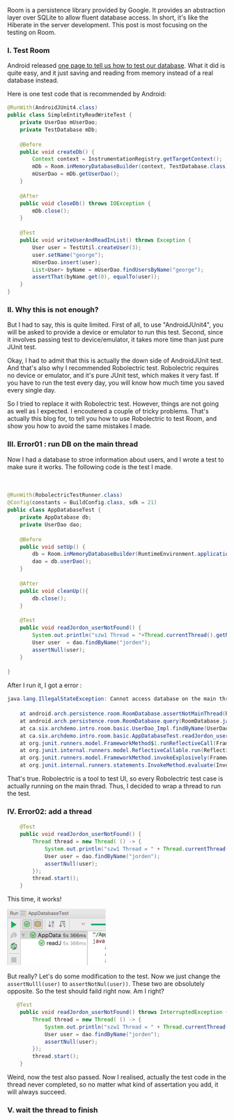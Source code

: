 Room is a persistence library provided by Google. It provides an abstraction layer over SQLite to allow fluent database access. In short, it's like the Hiberate in the server development. This post is most focusing on the testing on Room.

### I. Test Room
Android released [one page to tell us how to test our database](https://developer.android.com/training/data-storage/room/testing-db.html). What it did is quite easy, and it just saving and reading from memory instead of a real database instead.

Here is one test code that is recommended by Android:
```java
@RunWith(AndroidJUnit4.class)
public class SimpleEntityReadWriteTest {
    private UserDao mUserDao;
    private TestDatabase mDb;

    @Before
    public void createDb() {
        Context context = InstrumentationRegistry.getTargetContext();
        mDb = Room.inMemoryDatabaseBuilder(context, TestDatabase.class).build();
        mUserDao = mDb.getUserDao();
    }

    @After
    public void closeDb() throws IOException {
        mDb.close();
    }

    @Test
    public void writeUserAndReadInList() throws Exception {
        User user = TestUtil.createUser(3);
        user.setName("george");
        mUserDao.insert(user);
        List<User> byName = mUserDao.findUsersByName("george");
        assertThat(byName.get(0), equalTo(user));
    }
}
```

### II. Why this is not enough?
But I had to say, this is quite limited. First of all, to use "AndroidJUnit4", you will be asked to provide a device or emulator to run this test. Second, since it involves passing test to device/emulator, it takes more time than just pure JUnit test. 

Okay, I had to admit that this is actually the down side of AndroidJUnit test. And that's also why I recommended Robolectric test. Robolectric requires no device or emulator, and it's pure JUnit test, which makes it very fast. If you have to run the test every day, you will know how much time you saved every single day.

So I tried to replace it with Robolectric test. However, things are not going as well as I expected.  I encoutered a couple of tricky problems. That's  actually this blog for, to tell you how to use Robolectric to test Room, and show you how to avoid the same mistakes I made.

### III.  Error01 : run DB on the main thread
Now I had a database to stroe information about users, and I wrote a test to make sure it works. The following code is the test I made. 
```java


@RunWith(RobolectricTestRunner.class)
@Config(constants = BuildConfig.class, sdk = 21)
public class AppDatabaseTest {
    private AppDatabase db;
    private UserDao dao;

    @Before
    public void setUp() {
        db = Room.inMemoryDatabaseBuilder(RuntimeEnvironment.application, AppDatabase.class).build();
        dao = db.userDao();
    }

    @After
    public void cleanUp(){
        db.close();
    }

    @Test
    public void readJordon_userNotFound() {
        System.out.println("szw1 Thread = "+Thread.currentThread().getName());
        User user  = dao.findByName("jorden");
        assertNull(user);
    }
    
}
```

After I run it, I got a error :
``` java
java.lang.IllegalStateException: Cannot access database on the main thread since it may potentially lock the UI for a long period of time.

    at android.arch.persistence.room.RoomDatabase.assertNotMainThread(RoomDatabase.java:164)
    at android.arch.persistence.room.RoomDatabase.query(RoomDatabase.java:192)
    at ca.six.archdemo.intro.room.basic.UserDao_Impl.findByName(UserDao_Impl.java:212)
    at ca.six.archdemo.intro.room.basic.AppDatabaseTest.readJordon_userNotFound(AppDatabaseTest.java:41)
    at org.junit.runners.model.FrameworkMethod$1.runReflectiveCall(FrameworkMethod.java:50)
    at org.junit.internal.runners.model.ReflectiveCallable.run(ReflectiveCallable.java:12)
    at org.junit.runners.model.FrameworkMethod.invokeExplosively(FrameworkMethod.java:47)
    at org.junit.internal.runners.statements.InvokeMethod.evaluate(InvokeMethod.java:17)
```

That's true. Robolectric is a tool to test UI, so every Robolectric test case is actually running on the main thrad.  Thus,  I decided to wrap a thread to run the test.

### IV.  Error02: add a thread
```java
    @Test
    public void readJordon_userNotFound() {
        Thread thread = new Thread( () -> {
            System.out.println("szw1 Thread = " + Thread.currentThread().getName());
            User user = dao.findByName("jorden");
            assertNull(user);
        });
        thread.start();
    }
```
This time, it works!

![](./_image/2018-04-09-11-22-50.jpg)


But really? Let's do some modification to the test. Now we just change the  `assertNulll(user)` to `assertNotNul(user))`. These two are obsolutely opposite. So the test should faild right now. Am I right?

```java
   @Test
    public void readJordon_userNotFound() throws InterruptedException {
        Thread thread = new Thread( () -> {
            System.out.println("szw1 Thread = " + Thread.currentThread().getName());
            User user = dao.findByName("jorden");
            assertNull(user);
        });
        thread.start();
    }
```

Weird, now the test also passed.  Now I realised, actually the test code in the thread never completed, so no matter what kind of assertation you add, it will always succeed. 

### V. wait the thread to finish





